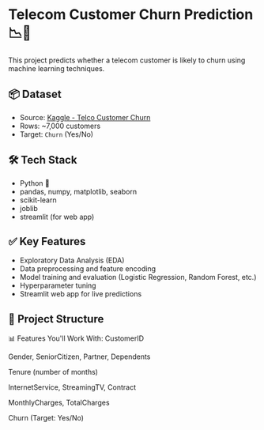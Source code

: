 # Telecom Customer Churn Prediction 📉📱

This project predicts whether a telecom customer is likely to churn using machine learning techniques.

## 📦 Dataset

- Source: [Kaggle - Telco Customer Churn](https://www.kaggle.com/datasets/blastchar/telco-customer-churn)
- Rows: ~7,000 customers
- Target: `Churn` (Yes/No)

## 🛠️ Tech Stack

- Python 🐍
- pandas, numpy, matplotlib, seaborn
- scikit-learn
- joblib
- streamlit (for web app)

## ✅ Key Features

- Exploratory Data Analysis (EDA)
- Data preprocessing and feature encoding
- Model training and evaluation (Logistic Regression, Random Forest, etc.)
- Hyperparameter tuning
- Streamlit web app for live predictions

## 📂 Project Structure

📊 Features You'll Work With:
CustomerID

Gender, SeniorCitizen, Partner, Dependents

Tenure (number of months)

InternetService, StreamingTV, Contract

MonthlyCharges, TotalCharges

Churn (Target: Yes/No)